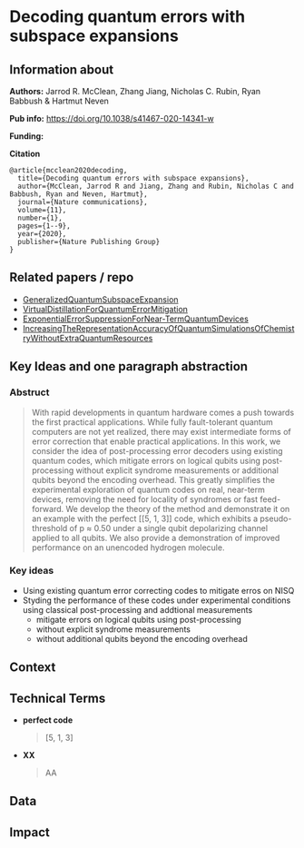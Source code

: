 # Decoding quantum errors with subspace expansions

## Information about
**Authors:**
Jarrod R. McClean, Zhang Jiang, Nicholas C. Rubin, Ryan Babbush & Hartmut Neven

**Pub info:**
https://doi.org/10.1038/s41467-020-14341-w

**Funding:**


**Citation**
```
@article{mcclean2020decoding,
  title={Decoding quantum errors with subspace expansions},
  author={McClean, Jarrod R and Jiang, Zhang and Rubin, Nicholas C and Babbush, Ryan and Neven, Hartmut},
  journal={Nature communications},
  volume={11},
  number={1},
  pages={1--9},
  year={2020},
  publisher={Nature Publishing Group}
}
```

## Related papers / repo
- [GeneralizedQuantumSubspaceExpansion](https://github.com/rum-yasuhiro/papers/blob/main/GeneralizedQuantumSubspaceExpansion.md)
- [VirtualDistillationForQuantumErrorMitigation](https://github.com/rum-yasuhiro/papers/blob/main/VirtualDistillationForQuantumErrorMitigation.md)
- [ExponentialErrorSuppressionForNear-TermQuantumDevices](https://github.com/rum-yasuhiro/papers/blob/main/ExponentialErrorSuppressionForNear-TermQuantumDevices.md)
- [IncreasingTheRepresentationAccuracyOfQuantumSimulationsOfChemistryWithoutExtraQuantumResources](https://github.com/rum-yasuhiro/papers/blob/main/IncreasingTheRepresentationAccuracyOfQuantumSimulationsOfChemistryWithoutExtraQuantumResources.md)

## Key Ideas and one paragraph abstraction

### Abstruct
> With rapid developments in quantum hardware comes a push towards the first practical applications. While fully fault-tolerant quantum computers are not yet realized, there may exist intermediate forms of error correction that enable practical applications. In this work, we consider the idea of post-processing error decoders using existing quantum codes, which mitigate errors on logical qubits using post-processing without explicit syndrome measurements or additional qubits beyond the encoding overhead. This greatly simplifies the experimental exploration of quantum codes on real, near-term devices, removing the need for locality of syndromes or fast feed-forward. We develop the theory of the method and demonstrate it on an example with the perfect [[5, 1, 3]] code, which exhibits a pseudo-threshold of p ≈ 0.50 under a single qubit depolarizing channel applied to all qubits. We also provide a demonstration of improved performance on an unencoded hydrogen molecule.

### Key ideas

- Using existing quantum error correcting codes to mitigate erros on NISQ
- Styding the performance of these codes under experimental conditions using classical post-processing and addtional measurements
  - mitigate errors on logical qubits using post-processing
  - without explicit syndrome measurements
  - without additional qubits beyond the encoding overhead

## Context

## Technical Terms
- **perfect code**
  > [5, 1, 3]

- **XX**
  > AA

## Data

## Impact


